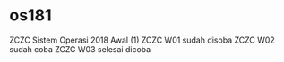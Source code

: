 # os181
ZCZC Sistem Operasi 2018 Awal (1)
ZCZC W01 sudah disoba
ZCZC W02 sudah coba
ZCZC W03 selesai dicoba
